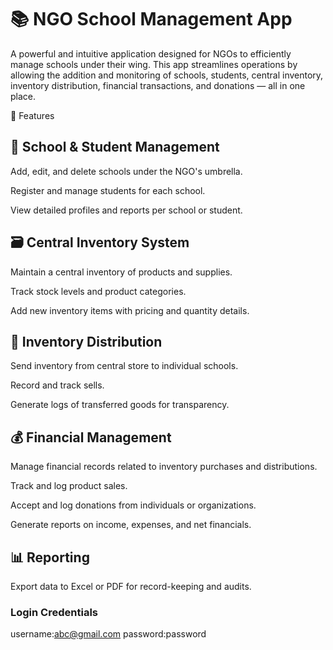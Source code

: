 # 📚 NGO School Management App

A powerful and intuitive application designed for NGOs to efficiently manage schools under their wing. This app streamlines operations by allowing the addition and monitoring of schools, students, central inventory, inventory distribution, financial transactions, and donations — all in one place.

🚀 Features

## 🏫 School & Student Management
Add, edit, and delete schools under the NGO's umbrella.

Register and manage students for each school.

View detailed profiles and reports per school or student.

## 🗃️ Central Inventory System
Maintain a central inventory of products and supplies.

Track stock levels and product categories.

Add new inventory items with pricing and quantity details.

## 🚚 Inventory Distribution
Send inventory from central store to individual schools.

Record and track sells.

Generate logs of transferred goods for transparency.

## 💰 Financial Management
Manage financial records related to inventory purchases and distributions.

Track and log product sales.

Accept and log donations from individuals or organizations.

Generate reports on income, expenses, and net financials.

## 📊 Reporting 

Export data to Excel or PDF for record-keeping and audits.

### Login Credentials
username:abc@gmail.com
password:password
